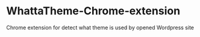 # WhattaTheme-Chrome-extension
Chrome extension for detect what theme is used by opened Wordpress site

